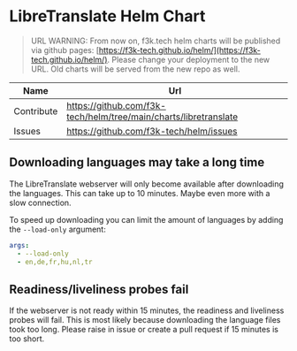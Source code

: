# LibreTranslate Helm Chart

> URL WARNING: From now on, f3k.tech helm charts will be published via github pages: [https://f3k-tech.github.io/helm/](https://f3k-tech.github.io/helm/).
> Please change your deployment to the new URL.
> Old charts will be served from the new repo as well.

| Name       | Url                                                              |
|------------|------------------------------------------------------------------|
| Contribute | https://github.com/f3k-tech/helm/tree/main/charts/libretranslate |
| Issues     | https://github.com/f3k-tech/helm/issues                          |

## Downloading languages may take a long time

The LibreTranslate webserver will only become available after downloading the languages. This can take up to 10 minutes. Maybe even more with a slow connection.

To speed up downloading you can limit the amount of languages by adding the ```--load-only``` argument:

```yaml
args:
  - --load-only
  - en,de,fr,hu,nl,tr
```

## Readiness/liveliness probes fail

If the webserver is not ready within 15 minutes, the readiness and liveliness probes will fail. This is most likely because downloading the language files took too long. Please raise in issue or create a pull request if 15 minutes is too short. 
